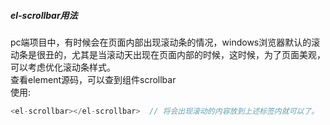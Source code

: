 ##### el-scrollbar用法
pc端项目中，有时候会在页面内部出现滚动条的情况，windows浏览器默认的滚动条是很丑的，尤其是当滚动天出现在页面内部的时候，这时候，为了页面美观，可以考虑优化滚动条样式。  
查看element源码，可以查到组件scrollbar  
使用: 
```js
<el-scrollbar></el-scrollbar>  // 将会出现滚动的内容放到上述标签内就可以了。
```